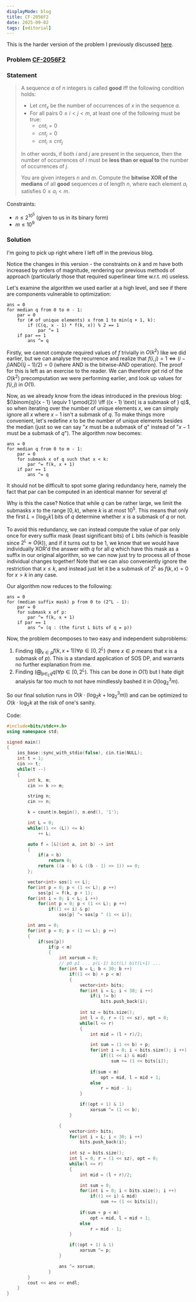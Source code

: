 ```yaml
---
displayMode: blog
title: CF-2056F2
date: 2025-09-02
tags: [editorial]
---
```


This is the harder version of the problem I previously discussed [here](https://www.welcome-to-the-sunny-side.com/algo/problems/cf-2056f1.html).

### Problem [CF-2056F2](https://codeforces.com/problemset/problem/2056/F2)

### Statement

> A sequence $a$ of $n$ integers is called **good** iff the following condition holds:
> 
> - Let $cnt_x$ be the number of occurrences of $x$ in the sequence $a$.
> - For all pairs $0 \leq i < j < m$, at least one of the following must be true:
>   - $cnt_i = 0$
>   - $cnt_j = 0$
>   - $cnt_i \leq cnt_j$
> 
> In other words, if both $i$ and $j$ are present in the sequence, then the number of occurrences of $i$ must be **less than or equal to** the number of occurrences of $j$.
> 
> You are given integers $n$ and $m$. Compute the **bitwise XOR of the medians** of all **good** sequences $a$ of length $n$, where each element $a_i$ satisfies $0 \leq a_i < m$.

Constraints:

- $n \leq 2^{10^5}$ (given to us in its binary form)
- $m \leq 10^9$

### Solution

I'm going to pick up right where I left off in the previous blog.

Notice the changes in this version - the constraints on $k$ and $m$ have both increased by orders of magnitude, rendering our previous methods of approach (particularly those that required superlinear time w.r.t. $m$) useless.

Let's examine the algorithm we used earlier at a high level, and see if there are components vulnerable to optimization:

```
ans = 0
for median q from 0 to m - 1:
    par = 0
    for (# of unique elements) x from 1 to min(q + 1, k):
        if (C(q, x - 1) * f(k, x)) % 2 == 1
            par ^= 1
    if par == 1
        ans ^= q
```

Firstly, we cannot compute required values of $f$ trivially in $O(k^2)$ like we did earlier, but we can analyse the recurrence and realize that $f(i,j) = 1 \iff (i - j) \text{AND} ((j - 1)/2) = 0$ (where $\text{AND}$ is the bitwise-AND operation). The proof for this is left as an exercise to the reader. We can therefore get rid of the $O(k^2)$ precomputation we were performing earlier, and look up values for $f(i, j)$ in $O(1)$.

Now, as we already know from the ideas introduced in the previous blog: $(\binom{q}{x - 1} \equiv 1 \pmod{2}) \iff ((x - 1) \text{ is a submask of } q)$, so when iterating over the number of unique elements $x$, we can simply ignore all $x$ where $x - 1$ isn't a submask of $q$. To make things more convenient, let's redefine $x$ to be the number of unique elements besides the median (just so we can say "$x$ must be a submask of $q$" instead of "$x - 1$ must be a submask of $q$"). The algorithm now becomes:

```
ans = 0
for median q from 0 to m - 1:
    par = 0
    for submask x of q such that x < k:
        par ^= f(k, x + 1)
    if par == 1
        ans ^= q
```

It should not be difficult to spot some glaring redundancy here, namely the fact that $\text{par}$ can be computed in an identical manner for several $q$!

Why is this the case? Notice that while $q$ can be rather large, we limit the submasks $x$ to the range $[0, k)$, where $k$ is at most $10^5$. This means that only the first $L = \lceil \log_2{k} \rceil$ bits of $q$ determine whether $x$ is a submask of $q$ or not. 

To avoid this redundancy, we can instead compute the value of $\text{par}$ only once for every suffix mask (least significant bits) of $L$ bits (which is feasible since $2^L \approx O(k)$), and if it turns out to be $1$, we know that we would have individually XOR'd the answer with $q$ for all $q$ which have this mask as a suffix in our original algorithm, so we can now just try to process all of those individual changes together! Note that we can also conveniently ignore the restriction that $x \leq k$, and instead just let it be a submask of $2 ^ L$ as $f(k, x) = 0$ for $x > k$ in any case.

Our algorithm now reduces to the following:

```
ans = 0
for (median suffix mask) p from 0 to (2^L - 1):
    par = 0
    for submask x of p:
        par ^= f(k, x + 1)
    if par == 1
        ans ^= (q : (the first L bits of q = p))
```

Now, the problem decomposes to two easy and independent subproblems:

1. Finding $(\bigoplus_{x \in p} f(k, x + 1)) \forall p \in [0, 2^L)$ (here $x \in p$ means that $x$ is a submask of $p$). This is a standard application of SOS DP, and warrants no further explanation from me.
2. Finding  $(\bigoplus_{p \in_{L} q} q) \forall p \in [0, 2^L)$. This can be done in $O(1)$ but I hate digit analysis far too much to not have mindlessly bashed it in $O(\log_2^3{m})$.

So our final solution runs in $O(k \cdot (\log_2{k} + \log_2^3{m}))$ and can be optimized to $O(k \cdot \log_2{k}$ at the risk of one's sanity.

Code:

```cpp
#include<bits/stdc++.h>
using namespace std;

signed main()
{
    ios_base::sync_with_stdio(false), cin.tie(NULL);
    int t = 1;
    cin >> t;
    while(t --)
    {
        int k, m;
        cin >> k >> m;

        string n;
        cin >> n;

        k = count(n.begin(), n.end(), '1');

        int L = 0;
        while((1 << (L)) <= k)
            ++ L;

        auto f = [&](int a, int b) -> int
        {
            if(a < b)
                return 0;
            return ((a - b) & ((b - 1) >> 1)) == 0;
        };

        vector<int> sos(1 << L);
        for(int p = 0; p < (1 << L); p ++)
            sos[p] = f(k, p + 1);
        for(int i = 0; i < L; i ++)
            for(int p = 0; p < (1 << L); p ++)
                if((1 << i) & p)
                    sos[p] ^= sos[p ^ (1 << i)];

        int ans = 0;
        for(int p = 0; p < (1 << L); p ++)
        {
            if(sos[p])
                if(p < m)
                {
                    int xorsum = 0;
                    // p0 p1 ... p(L-1) bit(L) bit(L+1) ... 
                    for(int b = L; b < 30; b ++)
                        if((1 << b) + p < m)
                        {
                            vector<int> bits;
                            for(int i = L; i < 30; i ++)
                                if(i != b)
                                    bits.push_back(i);
                            
                            int sz = bits.size();
                            int l = 0, r = (1 << sz), opt = 0;
                            while(l <= r)
                            {
                                int mid = (l + r)/2;

                                int sum = (1 << b) + p;
                                for(int i = 0; i < bits.size(); i ++)
                                    if((1 << i) & mid)
                                        sum += (1 << bits[i]);
                                
                                if(sum < m)
                                    opt = mid, l = mid + 1;
                                else
                                    r = mid - 1;
                            }

                            if((opt + 1) & 1)
                                xorsum ^= (1 << b);
                        }

                    {
                        vector<int> bits;
                        for(int i = L; i < 30; i ++)
                            bits.push_back(i);
                        
                        int sz = bits.size();
                        int l = 0, r = (1 << sz), opt = 0;
                        while(l <= r)
                        {
                            int mid = (l + r)/2;

                            int sum = 0;
                            for(int i = 0; i < bits.size(); i ++)
                                if((1 << i) & mid)
                                    sum += (1 << bits[i]);
                            
                            if(sum + p < m)
                                opt = mid, l = mid + 1;
                            else
                                r = mid - 1;
                        }

                        if((opt + 1) & 1)
                            xorsum ^= p;
                    }                    

                    ans ^= xorsum;
                }
        }
        cout << ans << endl;
    }
}
```